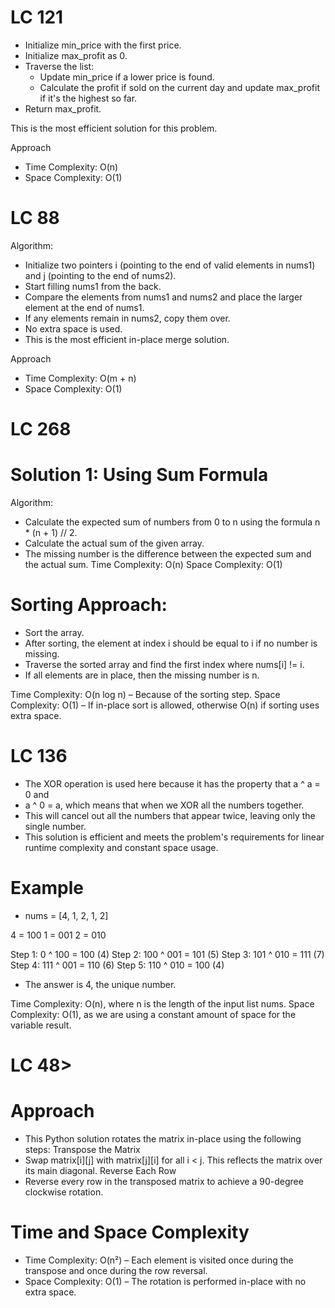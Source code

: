 # LC 121

 - Initialize min_price with the first price.
 - Initialize max_profit as 0.
 - Traverse the list:
   - Update min_price if a lower price is found.
   - Calculate the profit if sold on the current day and update max_profit if it's the highest so far.
 - Return max_profit.

This is the most efficient solution for this problem.

Approach
 - Time Complexity: O(n)
 - Space Complexity: O(1)

# LC 88



Algorithm:
 - Initialize two pointers i (pointing to the end of valid elements in nums1) and j (pointing to the end of nums2).
 - Start filling nums1 from the back.
 - Compare the elements from nums1 and nums2 and place the larger element at the end of nums1.
 - If any elements remain in nums2, copy them over.
 - No extra space is used.
 - This is the most efficient in-place merge solution.

Approach
 - Time Complexity: O(m + n)
 - Space Complexity: O(1)



# LC 268

# Solution 1: Using Sum Formula

Algorithm:
 - Calculate the expected sum of numbers from 0 to n using the formula n * (n + 1) // 2.
 - Calculate the actual sum of the given array.
 - The missing number is the difference between the expected sum and the actual sum.
Time Complexity: O(n)
Space Complexity: O(1)


# Sorting Approach:
 - Sort the array.
 - After sorting, the element at index i should be equal to i if no number is missing.
 - Traverse the sorted array and find the first index where nums[i] != i.
 - If all elements are in place, then the missing number is n.

Time Complexity: O(n log n) – Because of the sorting step.
Space Complexity: O(1) – If in-place sort is allowed, otherwise O(n) if sorting uses extra space.


# LC 136
 - The XOR operation is used here because it has the property that a ^ a = 0 and 
 - a ^ 0 = a, which means that when we XOR all the numbers together.
 - This will cancel out all the numbers that appear twice, leaving only the single number.
 - This solution is efficient and meets the problem's requirements for linear runtime complexity and constant space usage.

# Example 
 - nums = [4, 1, 2, 1, 2]

4 = 100
1 = 001
2 = 010

Step 1: 0 ^ 100 = 100 (4)
Step 2: 100 ^ 001 = 101 (5)
Step 3: 101 ^ 010 = 111 (7)
Step 4: 111 ^ 001 = 110 (6)
Step 5: 110 ^ 010 = 100 (4)
 -  The answer is 4, the unique number.

Time Complexity: O(n), where n is the length of the input list nums.
Space Complexity: O(1), as we are using a constant amount of space for the variable result.

# LC 48>

# Approach
 - This Python solution rotates the matrix in-place using the following steps:
Transpose the Matrix
 - Swap matrix[i][j] with matrix[j][i] for all i < j. This reflects the matrix over its main diagonal.
Reverse Each Row
 - Reverse every row in the transposed matrix to achieve a 90-degree clockwise rotation.

# Time and Space Complexity
 - Time Complexity: O(n²) – Each element is visited once during the transpose and once during the row reversal.
 - Space Complexity: O(1) – The rotation is performed in-place with no extra space.